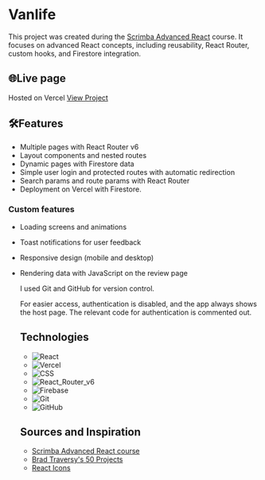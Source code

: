 # Vanlife

This project was created during the [Scrimba Advanced React](https://scrimba.com/) course.
It focuses on advanced React concepts, including reusability, React Router, custom hooks, and Firestore integration.

##  🌐Live page
Hosted on Vercel
[View Project](https://vanlife-ochre.vercel.app/)

## 🛠️Features
- Multiple pages with React Router v6
- Layout components and nested routes
- Dynamic pages with Firestore data
- Simple user login and protected routes with automatic redirection
- Search params and route params with React Router
- Deployment on Vercel with Firestore.


### Custom features
- Loading screens and animations
- Toast notifications for user feedback
- Responsive design (mobile and desktop)
- Rendering data with JavaScript on the review page

  I used Git and GitHub for version control.

  For easier access, authentication is disabled, and the app always shows the host page. The  relevant code for authentication is commented out.


  ## Technologies
  - ![React](https://img.shields.io/badge/React-61DAFB?logo=react&logoColor=black)
  - ![Vercel](https://img.shields.io/badge/Vercel-000000?logo=vercel&logoColor=white)
  - ![CSS](https://img.shields.io/badge/CSS-1572B6?logo=css3&logoColor=white)
  - ![React_Router_v6](https://img.shields.io/badge/React_Router_v6-61DAFB?logo=react&logoColor=black)
  - ![Firebase](https://img.shields.io/badge/Firebase-FFCA28?logo=firebase&logoColor=black)
  - ![Git](https://img.shields.io/badge/Git-F05032?logo=git&logoColor=white)
  - ![GitHub](https://img.shields.io/badge/GitHub-181717?logo=github&logoColor=white)
    


  ## Sources and Inspiration
  - [Scrimba Advanced React course](https://scrimba.com/)
  - [Brad Traversy's 50 Projects](https://github.com/bradtraversy/50projects50days)
  - [React Icons](https://react-icons.github.io/)
